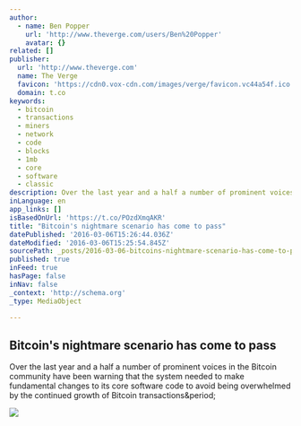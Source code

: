 ```yaml
---
author:
  - name: Ben Popper
    url: 'http://www.theverge.com/users/Ben%20Popper'
    avatar: {}
related: []
publisher:
  url: 'http://www.theverge.com'
  name: The Verge
  favicon: 'https://cdn0.vox-cdn.com/images/verge/favicon.vc44a54f.ico'
  domain: t.co
keywords:
  - bitcoin
  - transactions
  - miners
  - network
  - code
  - blocks
  - 1mb
  - core
  - software
  - classic
description: Over the last year and a half a number of prominent voices in the Bitcoin community have been warning that the system needed to make fundamental changes to its core software code to avoid being overwhelmed by the continued growth of Bitcoin transactions.
inLanguage: en
app_links: []
isBasedOnUrl: 'https://t.co/POzdXmqAKR'
title: "Bitcoin's nightmare scenario has come to pass"
datePublished: '2016-03-06T15:26:44.036Z'
dateModified: '2016-03-06T15:25:54.845Z'
sourcePath: _posts/2016-03-06-bitcoins-nightmare-scenario-has-come-to-pass.md
published: true
inFeed: true
hasPage: false
inNav: false
_context: 'http://schema.org'
_type: MediaObject

---
```

<article style=""><h1>Bitcoin's nightmare scenario has come to pass</h1><p>Over the last year and a half a number of prominent voices in the Bitcoin community have been warning that the system needed to make fundamental changes to its core software code to avoid being overwhelmed by the continued growth of Bitcoin transactions&amp;period;</p><img src="https://cdn1.vox-cdn.com/thumbor/-zx3KgfoaTYCz9lmrwmMQLvbQZk=/0x183:3500x2152/1600x900/cdn0.vox-cdn.com/uploads/chorus_image/image/48981619/GettyImages-466495828.0.jpg" /></article>